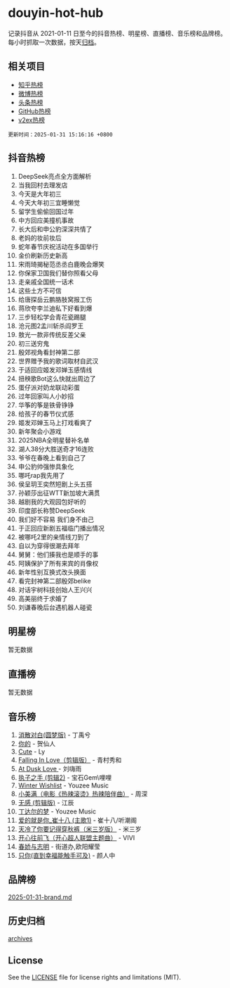 # douyin-hot-hub

记录抖音从 2021-01-11 日至今的抖音热榜、明星榜、直播榜、音乐榜和品牌榜。每小时抓取一次数据，按天[归档](archives)。

## 相关项目

- [知乎热榜](https://github.com/lonnyzhang423/zhihu-hot-hub)
- [微博热榜](https://github.com/lonnyzhang423/weibo-hot-hub)
- [头条热榜](https://github.com/lonnyzhang423/toutiao-hot-hub)
- [GitHub热榜](https://github.com/lonnyzhang423/github-hot-hub)
- [v2ex热榜](https://github.com/lonnyzhang423/v2ex-hot-hub)


`更新时间：2025-01-31 15:16:16 +0800`

## 抖音热榜

1. DeepSeek亮点全方面解析
1. 当我回村去理发店
1. 今天是大年初三
1. 今天大年初三宜睡懒觉
1. 留学生偷偷回国过年
1. 中方回应美撞机事故
1. 长大后和申公豹深深共情了
1. 老妈的妆前妆后
1. 蛇年春节庆祝活动在多国举行
1. 金价刷新历史新高
1. 宋雨琦揭秘范丞丞白鹿晚会爆笑
1. 你保家卫国我们替你照看父母
1. 走亲戚全国统一话术
1. 这些土方不可信
1. 给唐探岳云鹏胳肢窝报工伤
1. 蒋欣夸李兰迪私下好看到爆
1. 三步轻松学会青花瓷踢腿
1. 沧元图2孟川斩杀阎罗王
1. 敖光一款非传统反差父亲
1. 初三送穷鬼
1. 殷郊视角看封神第二部
1. 世界赠予我的歌词取材自武汉
1. 于适回应姬发邓婵玉感情线
1. 扭秧歌Bot这么快就出周边了
1. 蛋仔派对奶龙联动彩蛋
1. 过年回家叫人小妙招
1. 华筝的筝是铁骨铮铮
1. 给孩子的春节仪式感
1. 姬发邓婵玉马上打戏看爽了
1. 新年聚会小游戏
1. 2025NBA全明星替补名单
1. 湖人38分大胜送奇才16连败
1. 爷爷在春晚上看到自己了
1. 申公豹帅强惨具象化
1. 哪吒rap我先用了
1. 侯呈玥王奕然短剧上头五搭
1. 孙颖莎出征WTT新加坡大满贯
1. 越剧我的大观园包好听的
1. 印度部长称赞DeepSeek
1. 我们好不容易 我们身不由己
1. 于正回应新剧五福临门播出情况
1. 被哪吒2里的亲情线刀到了
1. 自以为穿得很潮去拜年
1. 舅舅：他们揍我也是顺手的事
1. 阿姨保护了所有来宾的肖像权
1. 新年性别互换式改头换面
1. 看完封神第二部殷郊belike
1. 对话宇树科技创始人王兴兴
1. 高美丽终于求婚了
1. 刘谦春晚后台遇机器人碰瓷

## 明星榜

暂无数据

## 直播榜

暂无数据

## 音乐榜

1. [消散对白(圆梦版)](https://sf5-hl-cdn-tos.douyinstatic.com/obj/tos-cn-ve-2774/og4jB5I5IizzoZVAAAzWgBMAsMDWoArfwBOiFs) - 丁禹兮
1. [你的](https://sf5-hl-cdn-tos.douyinstatic.com/obj/tos-cn-ve-2774/oYuIeKf42jB7sEV6B2upMdpYAgfrQWj0FeRegh) - 贺仙人
1. [Cute](https://sf5-hl-cdn-tos.douyinstatic.com/obj/tos-cn-ve-2774/o4IbIzHWKAAB4wsS5qMBRiiAlEBGTpQRNfFvuo) - Ly
1. [Falling In Love（剪辑版）](https://sf5-hl-cdn-tos.douyinstatic.com/obj/tos-cn-ve-2774/o8ajpA8zzgBPahbBIO8AcKGBLJezFCRd1wfP9f) - 青村秀和
1. [ At Dusk  Love ](https://sf5-hl-cdn-tos.douyinstatic.com/obj/tos-cn-ve-2774/o8CrpCf5CaYgI4ZrtQgMQAFEfuGqNnRSDQAPBc) - 刘嗨雨
1. [执子之手 (剪辑2)](https://sf5-hl-cdn-tos.douyinstatic.com/obj/tos-cn-ve-2774/oUoZLQjCc31XzqsBnBQUNgeKtYPBcgbFDwtfcu) - 宝石Gem\哩哩
1. [Winter Wishlist](https://sf5-hl-cdn-tos.douyinstatic.com/obj/tos-cn-ve-2774/oIIgUOeamCFCVAzxN6MFRLIBlLGpUqQxeeHrLE) - Youzee Music
1. [小美满（电影《热辣滚烫》热辣陪伴曲）](https://sf5-hl-cdn-tos.douyinstatic.com/obj/tos-cn-ve-2774/o0GAn2lSgfZIDUgtevCGDQYnFg4CwnrBaxbTZL) - 周深
1. [无感 (剪辑版)](https://sf5-hl-cdn-tos.douyinstatic.com/obj/tos-cn-ve-2774/o0eIsUzJBDlQaQFC5OFlgbMEZC1TFYBftOBn6p) - 江辰
1. [丁达尔的梦](https://sf5-hl-cdn-tos.douyinstatic.com/obj/tos-cn-ve-2774/oMU3WirUZBVQkAC9ccG5P2IQirziZM2RTInUY) - Youzee Music
1. [爱的就是你_崔十八 (主歌1)](https://sf6-cdn-tos.douyinstatic.com/obj/tos-cn-ve-2774/oI5BO5DhFZ6UTcNCnZaOCBLtZ7WIMQGfgnXf5E) - 崔十八/听潮阁
1. [天冷了你要记得穿秋裤（米三岁版）](https://sf5-hl-cdn-tos.douyinstatic.com/obj/tos-cn-ve-2774/oQlIwVIDWiZ6BQilAorS7MA0AgCkQDvcZAdm1) - 米三岁
1. [开心往前飞（开心超人联盟主题曲）](https://sf5-hl-cdn-tos.douyinstatic.com/obj/tos-cn-ve-2774/9d8fb7c82cf1421fb93a9fe925275e0a) - VIVI
1. [春娇与志明](https://sf5-hl-cdn-tos.douyinstatic.com/obj/tos-cn-ve-2774/e530d8fceb7044b39707d7f9ff54add1) - 街道办,欧阳耀莹
1. [只你(直到幸福能触手可及)](https://sf5-hl-cdn-tos.douyinstatic.com/obj/tos-cn-ve-2774/o0lBkRDzFTeaVSUz3ZZSCBVtZ5DIMQGfgmEAuE) - 颜人中

## 品牌榜

[2025-01-31-brand.md](archives/2025-01-31-brand.md)

## 历史归档

[archives](archives)

## License

See the [LICENSE](LICENSE) file for license rights and limitations (MIT).

